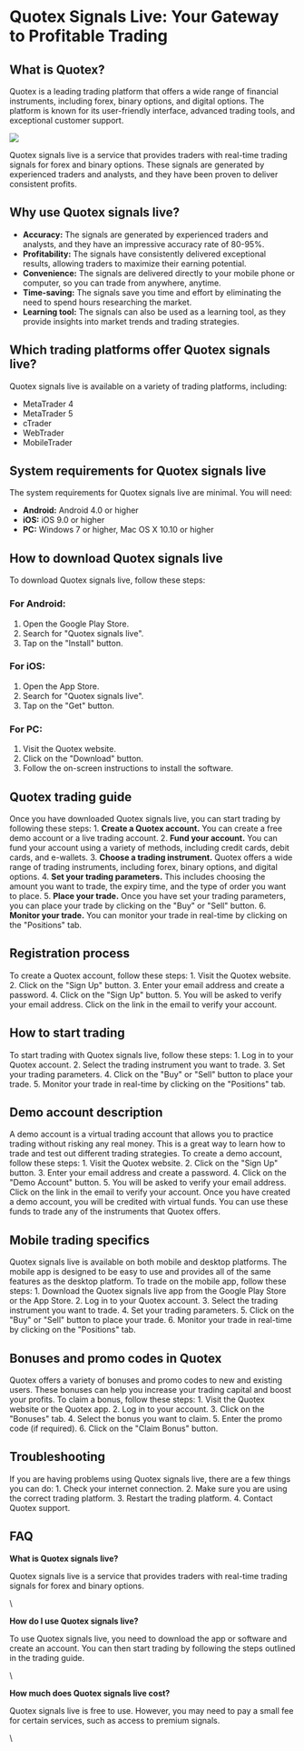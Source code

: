 # Quotex Signals Live: Your Gateway to Profitable Trading

## What is Quotex?

Quotex is a leading trading platform that offers a wide range of
financial instruments, including forex, binary options, and digital
options. The platform is known for its user-friendly interface, advanced
trading tools, and exceptional customer support.

[![](https://static.quotex.io/files/8_en/300_250.jpg)](https://traff.sbs/brokerqxsignupf)

Quotex signals live is a service that provides traders with real-time
trading signals for forex and binary options. These signals are
generated by experienced traders and analysts, and they have been proven
to deliver consistent profits.

## Why use Quotex signals live?

-   **Accuracy:** The signals are generated by experienced traders and
    analysts, and they have an impressive accuracy rate of 80-95%.
-   **Profitability:** The signals have consistently delivered
    exceptional results, allowing traders to maximize their earning
    potential.
-   **Convenience:** The signals are delivered directly to your mobile
    phone or computer, so you can trade from anywhere, anytime.
-   **Time-saving:** The signals save you time and effort by eliminating
    the need to spend hours researching the market.
-   **Learning tool:** The signals can also be used as a learning tool,
    as they provide insights into market trends and trading strategies.

## Which trading platforms offer Quotex signals live?

Quotex signals live is available on a variety of trading platforms,
including:

-   MetaTrader 4
-   MetaTrader 5
-   cTrader
-   WebTrader
-   MobileTrader

## System requirements for Quotex signals live

The system requirements for Quotex signals live are minimal. You will
need:

-   **Android:** Android 4.0 or higher
-   **iOS:** iOS 9.0 or higher
-   **PC:** Windows 7 or higher, Mac OS X 10.10 or higher

## How to download Quotex signals live

To download Quotex signals live, follow these steps:

### For Android:

1.  Open the Google Play Store.
2.  Search for "Quotex signals live".
3.  Tap on the "Install" button.

### For iOS:

1.  Open the App Store.
2.  Search for "Quotex signals live".
3.  Tap on the "Get" button.

### For PC:

1.  Visit the Quotex website.
2.  Click on the "Download" button.
3.  Follow the on-screen instructions to install the software.

## Quotex trading guide

Once you have downloaded Quotex signals live, you can start trading by
following these steps: 1. **Create a Quotex account.** You can create a
free demo account or a live trading account. 2. **Fund your account.**
You can fund your account using a variety of methods, including credit
cards, debit cards, and e-wallets. 3. **Choose a trading instrument.**
Quotex offers a wide range of trading instruments, including forex,
binary options, and digital options. 4. **Set your trading parameters.**
This includes choosing the amount you want to trade, the expiry time,
and the type of order you want to place. 5. **Place your trade.** Once
you have set your trading parameters, you can place your trade by
clicking on the "Buy" or "Sell" button. 6. **Monitor your
trade.** You can monitor your trade in real-time by clicking on the
"Positions" tab.

## Registration process

To create a Quotex account, follow these steps: 1. Visit the Quotex
website. 2. Click on the "Sign Up" button. 3. Enter your email
address and create a password. 4. Click on the "Sign Up" button.
5. You will be asked to verify your email address. Click on the link in
the email to verify your account.

## How to start trading

To start trading with Quotex signals live, follow these steps: 1. Log in
to your Quotex account. 2. Select the trading instrument you want to
trade. 3. Set your trading parameters. 4. Click on the "Buy" or
"Sell" button to place your trade. 5. Monitor your trade in
real-time by clicking on the "Positions" tab.

## Demo account description

A demo account is a virtual trading account that allows you to practice
trading without risking any real money. This is a great way to learn how
to trade and test out different trading strategies. To create a demo
account, follow these steps: 1. Visit the Quotex website. 2. Click on
the "Sign Up" button. 3. Enter your email address and create a
password. 4. Click on the "Demo Account" button. 5. You will be
asked to verify your email address. Click on the link in the email to
verify your account. Once you have created a demo account, you will be
credited with virtual funds. You can use these funds to trade any of the
instruments that Quotex offers.

## Mobile trading specifics

Quotex signals live is available on both mobile and desktop platforms.
The mobile app is designed to be easy to use and provides all of the
same features as the desktop platform. To trade on the mobile app,
follow these steps: 1. Download the Quotex signals live app from the
Google Play Store or the App Store. 2. Log in to your Quotex account. 3.
Select the trading instrument you want to trade. 4. Set your trading
parameters. 5. Click on the "Buy" or "Sell" button to place
your trade. 6. Monitor your trade in real-time by clicking on the
"Positions" tab.

## Bonuses and promo codes in Quotex

Quotex offers a variety of bonuses and promo codes to new and existing
users. These bonuses can help you increase your trading capital and
boost your profits. To claim a bonus, follow these steps: 1. Visit the
Quotex website or the Quotex app. 2. Log in to your account. 3. Click on
the "Bonuses" tab. 4. Select the bonus you want to claim. 5. Enter
the promo code (if required). 6. Click on the "Claim Bonus"
button.

## Troubleshooting

If you are having problems using Quotex signals live, there are a few
things you can do: 1. Check your internet connection. 2. Make sure you
are using the correct trading platform. 3. Restart the trading platform.
4. Contact Quotex support.

## FAQ

**What is Quotex signals live?**

Quotex signals live is a service that provides traders with real-time
trading signals for forex and binary options.

\

**How do I use Quotex signals live?**

To use Quotex signals live, you need to download the app or software and
create an account. You can then start trading by following the steps
outlined in the trading guide.

\

**How much does Quotex signals live cost?**

Quotex signals live is free to use. However, you may need to pay a small
fee for certain services, such as access to premium signals.

\

